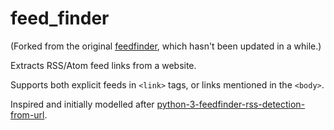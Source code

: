 # feed_finder

(Forked from the original [feedfinder](https://github.com/marcjoha/feed_finder), which hasn't been updated in a while.)

Extracts RSS/Atom feed links from a website.

Supports both explicit feeds in `<link>` tags, or links mentioned in the `<body>`.

Inspired and initially modelled after [python-3-feedfinder-rss-detection-from-url](https://alex.miller.im/posts/python-3-feedfinder-rss-detection-from-url/).
